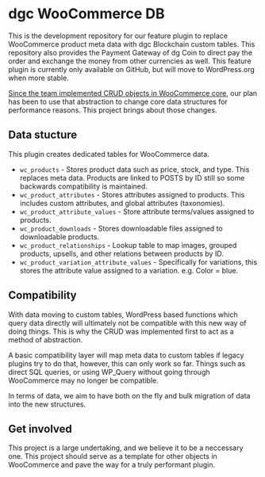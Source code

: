 # dgc WooCommerce DB

This is the development repository for our feature plugin to replace WooCommerce product meta data with dgc Blockchain custom tables. This repository also provides the Payment Gateway of dg Coin to direct pay the order and exchange the money from other currencies as well. This feature plugin is currently only available on GitHub, but will move to WordPress.org when more stable.

[Since the team implemented CRUD objects in WooCommerce core](https://github.com/woocommerce/woocommerce/wiki/CRUD-Objects-in-3.0), our plan has been to use that abstraction to change core data structures for performance reasons. This project brings about those changes.

## Data stucture

This plugin creates dedicated tables for WooCommerce data.

- `wc_products` - Stores product data such as price, stock, and type. This replaces meta data. Products are linked to POSTS by ID still so some backwards compatibility is maintained.
- `wc_product_attributes` - Stores attributes assigned to products. This includes custom attributes, and global attributes (taxonomies).
- `wc_product_attribute_values` - Store attribute terms/values assigned to products.
- `wc_product_downloads` - Stores downloadable files assigned to downloadable products.
- `wc_product_relationships` - Lookup table to map images, grouped products, upsells, and other relations between products by ID.
- `wc_product_variation_attribute_values` - Specifically for variations, this stores the attribute value assigned to a variation. e.g. Color = blue.

## Compatibility

With data moving to custom tables, WordPress based functions which query data directly will ultimately not be compatible with this new way of doing things. This is why the CRUD was implemented first to act as a method of abstraction.

A basic compatibility layer will map meta data to custom tables if legacy plugins try to do that, however, this can only work so far. Things such as direct SQL queries, or using WP_Query without going through WooCommerce may no longer be compatible.

In terms of data, we aim to have both on the fly and bulk migration of data into the new structures.

## Get involved

This project is a large undertaking, and we believe it to be a neccessary one. This project should serve as a template for other objects in WooCommerce and pave the way for a truly performant plugin.
